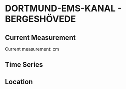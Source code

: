 # DORTMUND-EMS-KANAL - BERGESHÖVEDE

## Current Measurement

Current measurement: <Value topic="rivers/pegel-online/DEK/BERGESHÖVEDE/measurementValue"/> cm

## Time Series

<TimeSeries topic="rivers/pegel-online/DEK/BERGESHÖVEDE/measurementValue" period="week" />

## Location

<WorldMap>
  <Marker lat="52.275852653274264" lon="7.604958266270348" labelTopic="rivers/pegel-online/DEK/BERGESHÖVEDE" />
</WorldMap>
